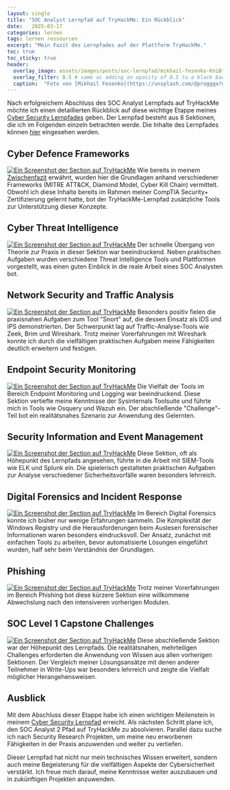 ```yaml
---
layout: single
title: "SOC Analyst Lernpfad auf TryHackMe: Ein Rückblick"
date:   2025-03-17 
categories: lernen
tags: lernen ressourcen
excerpt: "Mein Fazit des Lernpfades auf der Plattform TryHackMe."
toc: true
toc_sticky: true
header:
  overlay_image: assets/images/posts/soc-lernpfad/mikhail-fesenko-KniBt27bEsc-unsplash.jpg
  overlay_filter: 0.5 # same as adding an opacity of 0.5 to a black background
  caption:  "Foto von [Mikhail Fesenko](https://unsplash.com/@proggga?utm_content=creditCopyText&utm_medium=referral&utm_source=unsplash) auf [Unsplash](https://unsplash.com/photos/a-man-sitting-in-front-of-a-computer-on-a-desk-KniBt27bEsc?utm_content=creditCopyText&utm_medium=referral&utm_source=unsplash)"
---
```

Nach erfolgreichem Abschluss des SOC Analyst Lernpfads auf TryHackMe möchte ich einen detaillierten Rückblick auf diese wichtige Etappe meines [Cyber Security Lernpfades](https://fourframes.de/lernen/lernpfad-cyber-security/) geben. Der Lernpfad besteht aus 8 Sektionen, die ich im Folgenden einzeln betrachten werde. Die Inhalte des Lernpfades können [hier](https://tryhackme.com/r/path/outline/soclevel1) eingesehen werden.

## Cyber Defence Frameworks

[![Ein Screenshot der Section auf TryHackMe](/assets/images/posts/soc-lernpfad/Section_1.png)](/assets/images/posts/soc-lernpfad/Section_1.png)
Wie bereits in meinem [Zwischenfazit](https://fourframes.de/lernen/soc-analyst-lernpfad-zwischenfazit/) erwähnt, wurden hier die Grundlagen anhand verschiedener Frameworks (MITRE ATT&CK, Diamond Model, Cyber Kill Chain) vermittelt. Obwohl ich diese Inhalte bereits im Rahmen meiner CompTIA Security+ Zertifizierung gelernt hatte, bot der TryHackMe-Lernpfad zusätzliche Tools zur Unterstützung dieser Konzepte.

## Cyber Threat Intelligence

[![Ein Screenshot der Section auf TryHackMe](/assets/images/posts/soc-lernpfad/Section_2.png)](/assets/images/posts/soc-lernpfad/Section_2.png)
Der schnelle Übergang von Theorie zur Praxis in dieser Sektion war beeindruckend. Neben praktischen Aufgaben wurden verschiedene Threat Intelligence Tools und Plattformen vorgestellt, was einen guten Einblick in die reale Arbeit eines SOC Analysten bot.

## Network Security and Traffic Analysis

[![Ein Screenshot der Section auf TryHackMe](/assets/images/posts/soc-lernpfad/Section_3.png)](/assets/images/posts/soc-lernpfad/Section_3.png)
Besonders positiv fielen die praxisnahen Aufgaben zum Tool "Snort" auf, die dessen Einsatz als IDS und IPS demonstrierten. Der Schwerpunkt lag auf Traffic-Analyse-Tools wie Zeek, Brim und Wireshark. Trotz meiner Vorerfahrungen mit Wireshark konnte ich durch die vielfältigen praktischen Aufgaben meine Fähigkeiten deutlich erweitern und festigen.

## Endpoint Security Monitoring

[![Ein Screenshot der Section auf TryHackMe](/assets/images/posts/soc-lernpfad/Section_4.png)](/assets/images/posts/soc-lernpfad/Section_4.png)
Die Vielfalt der Tools im Bereich Endpoint Monitoring und Logging war beeindruckend. Diese Sektion vertiefte meine Kenntnisse der Sysinternals Toolsuite und führte mich in Tools wie Osquery und Wazuh ein. Der abschließende "Challenge"-Teil bot ein realitätsnahes Szenario zur Anwendung des Gelernten.

## Security Information and Event Management

[![Ein Screenshot der Section auf TryHackMe](/assets/images/posts/soc-lernpfad/Section_5.png)](/assets/images/posts/soc-lernpfad/Section_5.png)
Diese Sektion, oft als Höhepunkt des Lernpfads angesehen, führte in die Arbeit mit SIEM-Tools wie ELK und Splunk ein. Die spielerisch gestalteten praktischen Aufgaben zur Analyse verschiedener Sicherheitsvorfälle waren besonders lehrreich.

## Digital Forensics and Incident Response

[![Ein Screenshot der Section auf TryHackMe](/assets/images/posts/soc-lernpfad/Section_6.png)](/assets/images/posts/soc-lernpfad/Section_6.png)
Im Bereich Digital Forensics konnte ich bisher nur wenige Erfahrungen sammeln. Die Komplexität der Windows Registry und die Herausforderungen beim Auslesen forensischer Informationen waren besonders eindrucksvoll. Der Ansatz, zunächst mit einfachen Tools zu arbeiten, bevor automatisierte Lösungen eingeführt wurden, half sehr beim Verständnis der Grundlagen.

## Phishing

[![Ein Screenshot der Section auf TryHackMe](/assets/images/posts/soc-lernpfad/Section_7.png)](/assets/images/posts/soc-lernpfad/Section_7.png)
Trotz meiner Vorerfahrungen im Bereich Phishing bot diese kürzere Sektion eine willkommene Abwechslung nach den intensiveren vorherigen Modulen.

## SOC Level 1 Capstone Challenges

[![Ein Screenshot der Section auf TryHackMe](/assets/images/posts/soc-lernpfad/Section_8.png)](/assets/images/posts/soc-lernpfad/Section_8.png)
Diese abschließende Sektion war der Höhepunkt des Lernpfads. Die realitätsnahen, mehrteiligen Challenges erforderten die Anwendung von Wissen aus allen vorherigen Sektionen. Der Vergleich meiner Lösungsansätze mit denen anderer Teilnehmer in Write-Ups war besonders lehrreich und zeigte die Vielfalt möglicher Herangehensweisen.

## Ausblick

Mit dem Abschluss dieser Etappe habe ich einen wichtigen Meilenstein in meinem [Cyber Security Lernpfad](https://fourframes.de/lernen/lernpfad-cyber-security/) erreicht. Als nächsten Schritt plane ich, den SOC Analyst 2 Pfad auf TryHackMe zu absolvieren. Parallel dazu suche ich nach Security Research Projekten, um meine neu erworbenen Fähigkeiten in der Praxis anzuwenden und weiter zu vertiefen.

Dieser Lernpfad hat nicht nur mein technisches Wissen erweitert, sondern auch meine Begeisterung für die vielfältigen Aspekte der Cybersicherheit verstärkt. Ich freue mich darauf, meine Kenntnisse weiter auszubauen und in zukünftigen Projekten anzuwenden.
